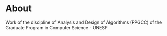 # About

Work of the discipline of Analysis and Design of Algorithms (PPGCC) of the Graduate Program in Computer Science - UNESP
